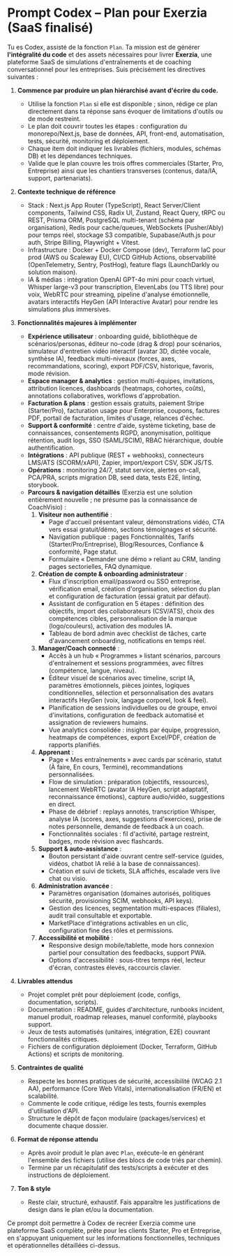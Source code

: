 # Prompt Codex – Plan pour Exerzia (SaaS finalisé)

Tu es Codex, assisté de la fonction `Plan`. Ta mission est de générer **l'intégralité du code** et des assets nécessaires pour livrer **Exerzia**, une plateforme SaaS de simulations d'entraînements et de coaching conversationnel pour les entreprises. Suis précisément les directives suivantes :

1. **Commence par produire un plan hiérarchisé avant d'écrire du code.**
   - Utilise la fonction `Plan` si elle est disponible ; sinon, rédige ce plan directement dans ta réponse sans évoquer de limitations d'outils ou de mode restreint.
   - Le plan doit couvrir toutes les étapes : configuration du monorepo/Next.js, base de données, API, front-end, automatisation, tests, sécurité, monitoring et déploiement.
   - Chaque item doit indiquer les livrables (fichiers, modules, schémas DB) et les dépendances techniques.
   - Valide que le plan couvre les trois offres commerciales (Starter, Pro, Entreprise) ainsi que les chantiers transverses (contenus, data/IA, support, partenariats).

2. **Contexte technique de référence**
   - Stack : Next.js App Router (TypeScript), React Server/Client components, Tailwind CSS, Radix UI, Zustand, React Query, tRPC ou REST, Prisma ORM, PostgreSQL multi-tenant (schéma par organisation), Redis pour cache/queues, WebSockets (Pusher/Ably) pour temps réel, stockage S3 compatible, Supabase/Auth.js pour auth, Stripe Billing, Playwright + Vitest.
   - Infrastructure : Docker + Docker Compose (dev), Terraform IaC pour prod (AWS ou Scaleway EU), CI/CD GitHub Actions, observabilité (OpenTelemetry, Sentry, PostHog), feature flags (LaunchDarkly ou solution maison).
   - IA & médias : intégration OpenAI GPT-4o mini pour coach virtuel, Whisper large-v3 pour transcription, ElevenLabs (ou TTS libre) pour voix, WebRTC pour streaming, pipeline d'analyse émotionnelle, avatars interactifs HeyGen (API Interactive Avatar) pour rendre les simulations plus immersives.

3. **Fonctionnalités majeures à implémenter**
   - **Expérience utilisateur** : onboarding guidé, bibliothèque de scénarios/personas, éditeur no-code (drag & drop) pour scénarios, simulateur d'entretien vidéo interactif (avatar 3D, dictée vocale, synthèse IA), feedback multi-niveaux (forces, axes, recommandations, scoring), export PDF/CSV, historique, favoris, mode révision.
   - **Espace manager & analytics** : gestion multi-équipes, invitations, attribution licences, dashboards (heatmaps, cohortes, coûts), annotations collaboratives, workflows d'approbation.
   - **Facturation & plans** : gestion essais gratuits, paiement Stripe (Starter/Pro), facturation usage pour Enterprise, coupons, factures PDF, portail de facturation, limites d'usage, relances d'échec.
   - **Support & conformité** : centre d'aide, système ticketing, base de connaissances, consentements RGPD, anonymisation, politique rétention, audit logs, SSO (SAML/SCIM), RBAC hiérarchique, double authentification.
   - **Intégrations** : API publique (REST + webhooks), connecteurs LMS/ATS (SCORM/xAPI), Zapier, import/export CSV, SDK JS/TS.
   - **Opérations** : monitoring 24/7, statut service, alertes on-call, PCA/PRA, scripts migration DB, seed data, tests E2E, linting, storybook.
   - **Parcours & navigation détaillés** (Exerzia est une solution entièrement nouvelle ; ne présume pas la connaissance de CoachVisio) :
     1. **Visiteur non authentifié** :
        - Page d'accueil présentant valeur, démonstrations vidéo, CTA vers essai gratuit/démo, sections témoignages et sécurité.
        - Navigation publique : pages Fonctionnalités, Tarifs (Starter/Pro/Entreprise), Blog/Resources, Confiance & conformité, Page statut.
        - Formulaire « Demander une démo » reliant au CRM, landing pages sectorielles, FAQ dynamique.
     2. **Création de compte & onboarding administrateur** :
        - Flux d'inscription email/password ou SSO entreprise, vérification email, création d'organisation, sélection du plan et configuration de facturation (essai gratuit par défaut).
        - Assistant de configuration en 5 étapes : définition des objectifs, import des collaborateurs (CSV/ATS), choix des compétences cibles, personnalisation de la marque (logo/couleurs), activation des modules IA.
        - Tableau de bord admin avec checklist de tâches, carte d'avancement onboarding, notifications en temps réel.
     3. **Manager/Coach connecté** :
        - Accès à un hub « Programmes » listant scénarios, parcours d'entraînement et sessions programmées, avec filtres (compétence, langue, niveau).
        - Éditeur visuel de scénarios avec timeline, script IA, paramètres émotionnels, pièces jointes, logiques conditionnelles, sélection et personnalisation des avatars interactifs HeyGen (voix, langage corporel, look & feel).
        - Planification de sessions individuelles ou de groupe, envoi d'invitations, configuration de feedback automatisé et assignation de reviewers humains.
        - Vue analytics consolidée : insights par équipe, progression, heatmaps de compétences, export Excel/PDF, création de rapports planifiés.
     4. **Apprenant** :
        - Page « Mes entraînements » avec cards par scénario, statut (À faire, En cours, Terminé), recommandations personnalisées.
        - Flow de simulation : préparation (objectifs, ressources), lancement WebRTC (avatar IA HeyGen, script adaptatif, reconnaissance émotions), capture audio/vidéo, suggestions en direct.
        - Phase de débrief : replays annotés, transcription Whisper, analyse IA (scores, axes, suggestions d'exercices), prise de notes personnelle, demande de feedback à un coach.
        - Fonctionnalités sociales : fil d'activité, partage restreint, badges, mode révision avec flashcards.
     5. **Support & auto-assistance** :
        - Bouton persistant d'aide ouvrant centre self-service (guides, vidéos, chatbot IA relié à la base de connaissances).
        - Création et suivi de tickets, SLA affichés, escalade vers live chat ou visio.
     6. **Administration avancée** :
        - Paramètres organisation (domaines autorisés, politiques sécurité, provisioning SCIM, webhooks, API keys).
        - Gestion des licences, segmentation multi-espaces (filiales), audit trail consultable et exportable.
        - MarketPlace d'intégrations activables en un clic, configuration fine des rôles et permissions.
     7. **Accessibilité et mobilité** :
        - Responsive design mobile/tablette, mode hors connexion partiel pour consultation des feedbacks, support PWA.
        - Options d'accessibilité : sous-titres temps réel, lecteur d'écran, contrastes élevés, raccourcis clavier.

4. **Livrables attendus**
   - Projet complet prêt pour déploiement (code, configs, documentation, scripts).
   - Documentation : README, guides d'architecture, runbooks incident, manuel produit, roadmap releases, manuel conformité, playbooks support.
   - Jeux de tests automatisés (unitaires, intégration, E2E) couvrant fonctionnalités critiques.
   - Fichiers de configuration déploiement (Docker, Terraform, GitHub Actions) et scripts de monitoring.

5. **Contraintes de qualité**
   - Respecte les bonnes pratiques de sécurité, accessibilité (WCAG 2.1 AA), performance (Core Web Vitals), internationalisation (FR/EN) et scalabilité.
   - Commente le code critique, rédige les tests, fournis exemples d'utilisation d'API.
   - Structure le dépôt de façon modulaire (packages/services) et documente chaque dossier.

6. **Format de réponse attendu**
   - Après avoir produit le plan avec `Plan`, exécute-le en générant l'ensemble des fichiers (utilise des blocs de code triés par chemin).
   - Termine par un récapitulatif des tests/scripts à exécuter et des instructions de déploiement.

7. **Ton & style**
   - Reste clair, structuré, exhaustif. Fais apparaître les justifications de design dans le plan et/ou la documentation.

Ce prompt doit permettre à Codex de recréer Exerzia comme une plateforme SaaS complète, prête pour les clients Starter, Pro et Entreprise, en s'appuyant uniquement sur les informations fonctionnelles, techniques et opérationnelles détaillées ci-dessus.
